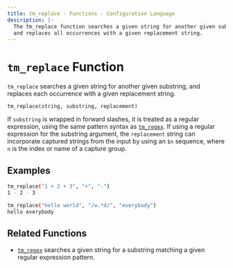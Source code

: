 ```yaml
---
title: tm_replace - Functions - Configuration Language
description: |-
  The tm_replace function searches a given string for another given substring,
  and replaces all occurrences with a given replacement string.
---
```


# `tm_replace` Function

`tm_replace` searches a given string for another given substring, and replaces
each occurrence with a given replacement string.

```hcl
tm_replace(string, substring, replacement)
```

If `substring` is wrapped in forward slashes, it is treated as a regular
expression, using the same pattern syntax as
[`tm_regex`](./tm_regex.md). If using a regular expression for the substring
argument, the `replacement` string can incorporate captured strings from
the input by using an `$n` sequence, where `n` is the index or name of a
capture group.

## Examples

```sh
tm_replace("1 + 2 + 3", "+", "-")
1 - 2 - 3

tm_replace("hello world", "/w.*d/", "everybody")
hello everybody
```

## Related Functions

- [`tm_regex`](./tm_regex.md) searches a given string for a substring matching a
  given regular expression pattern.
